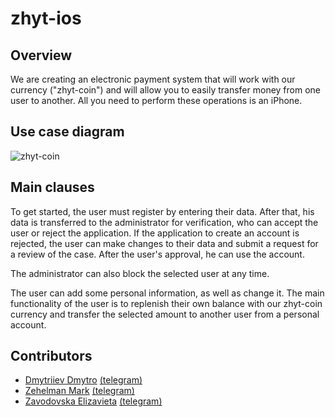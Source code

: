 # zhyt-ios

## Overview

We are creating an electronic payment system that will work with our currency ("zhyt-coin") and will allow you to easily transfer money from one user to another. All you need to perform these operations is an iPhone.

## Use case diagram

![zhyt-coin](https://user-images.githubusercontent.com/54912616/163831250-e49168c8-bfee-4113-bc1f-ff559b081aa8.jpg)

## Main clauses

To get started, the user must register by entering their data. After that, his data is transferred to the administrator for verification, who can accept the user or reject the application. If the application to create an account is rejected, the user can make changes to their data and submit a request for a review of the case. After the user's approval, he can use the account.

The administrator can also block the selected user at any time.

The user can add some personal information, as well as change it. The main functionality of the user is to replenish their own balance with our zhyt-coin currency and transfer the selected amount to another user from a personal account.

## Contributors
* [Dmytriiev Dmytro](https://github.com/dirayser) [(telegram)](https://t.me/dirayser)
* [Zehelman Mark](https://github.com/zemark-prog) [(telegram)](https://t.me/zemark_ua)
* [Zavodovska Elizavieta](https://github.com/zavad4) [(telegram)](https://t.me/zavad4)

